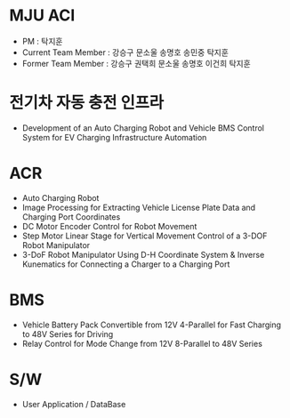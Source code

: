 # MJU ACI
+ PM : 탁지훈
+ Current Team Member : 강승구 문소울 송명호 송민중 탁지훈
+ Former Team Member : 강승구 권택희 문소울 송명호 이건희 탁지훈 
  
# 전기차 자동 충전 인프라

+ Development of an Auto Charging Robot and Vehicle BMS Control System for EV Charging Infrastructure Automation
# 
# ACR

+ Auto Charging Robot
+ Image Processing for Extracting Vehicle License Plate Data and Charging Port Coordinates
+ DC Motor Encoder Control for Robot Movement
+ Step Motor Linear Stage for Vertical Movement Control of a 3-DOF Robot Manipulator
+ 3-DoF Robot Manipulator Using D-H Coordinate System & Inverse Kunematics for Connecting a Charger to a Charging Port
# 
# BMS
+ Vehicle Battery Pack Convertible from 12V 4-Parallel for Fast Charging to 48V Series for Driving
+ Relay Control for Mode Change from 12V 8-Parallel to 48V Series
  
# 
# S/W
+ User Application / DataBase
# 
